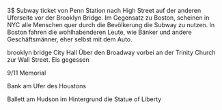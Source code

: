 3$ Subway ticket von Penn Station nach
High Street auf der anderen Uferseite 
vor der Brooklyn Bridge. 
Im Gegensatz zu Boston, scheinen in NYC
alle Menschen quer durch die Bevölkerung
die Subway zu nutzen. In Boston fahren die
wohlhabenderen Leute, wie Bänker und andere
Geschäftsmänner, eher selbst mit dem Auto. 

brooklyn bridge
City Hall
Über den Broadway vorbei an der Trinity Church
zur Wall Street.
Eis gegessen

9/11 Memorial

Bank am Ufer des Houstons


Ballett am Hudson im Hintergrund die Statue of Liberty

